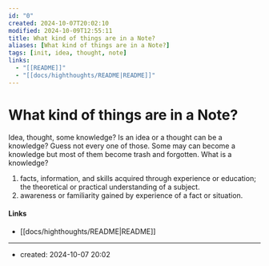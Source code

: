 ```yaml
---
id: "0"
created: 2024-10-07T20:02:10
modified: 2024-10-09T12:55:11
title: What kind of things are in a Note?
aliases: [What kind of things are in a Note?]
tags: [init, idea, thought, note]
links:
  - "[[README]]"
  - "[[docs/highthoughts/README|README]]"
---
```

# What kind of things are in a Note?

Idea, thought, some knowledge? Is an idea or a thought can be a knowledge? Guess not every one of those. Some may can become a knowledge but most of them become trash and forgotten. What is a knowledge? 

1. facts, information, and skills acquired through experience or education; the theoretical or practical understanding of a subject.
2. awareness or familiarity gained by experience of a fact or situation.


#### Links

- [[docs/highthoughts/README|README]]

---
- created: 2024-10-07 20:02
